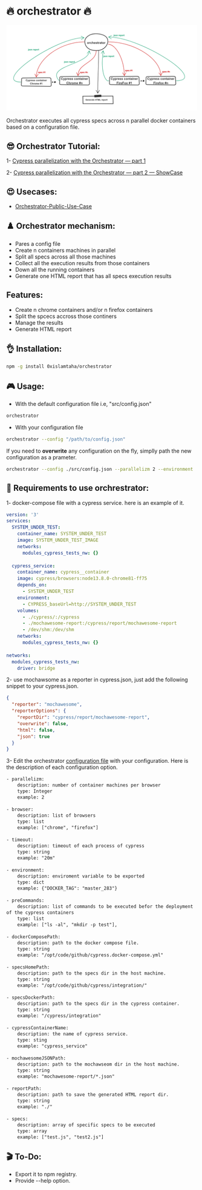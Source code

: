 # 🔥 orchestrator 🔥
![orchestrator](digram.png)

Orchestrator executes all cypress specs across n parallel docker containers based on a configuration file.

## 😎 Orchestrator Tutorial:
1- [Cypress parallelization with the Orchestrator — part 1](https://0xislamtaha.medium.com/cypress-parallelization-with-the-orchestrator-part-1-255989094deb)

2- [Cypress parallelization with the Orchestrator — part 2 — ShowCase](https://0xislamtaha.medium.com/cypress-parallelization-with-the-orchestrator-part-2-showcase-c78202b17c7a)

## 😍 Usecases:
- [Orchestrator-Public-Use-Case](https://github.com/0xIslamTaha/orchestrator-public-use-case)

## ♟️ Orchestrator mechanism:

* Pares a config file 
* Create n containers machines  in parallel
* Split all specs across all those machines 
* Collect all the execution results from those containers 
* Down all the running containers
* Generate one HTML report that has all specs execution results

## Features:
- Create n chrome containers and/or n firefox containers
- Split the spcecs accross those continers
- Manage the results
- Generate HTML report

## 👌 Installation:

```bash
npm -g install 0xislamtaha/orchestrator
```

## 🎮 Usage:

* With the default configuration file i.e, "src/config.json"
```bash
orchestrator
```

* With your configuration file
```bash
orchestrator --config "/path/to/config.json"
```

If you need to **overwrite** any configuration on the fly, simplly path the new configuration as a prameter.
```bash
orchestrator --config ./src/config.json --parallelizm 2 --environment '{"DOCKER_TAG":"master_283"}' --browsers "[chrome, firefox]"
```


## 🔑 Requirements to use orchrestrator:
1- docker-compose file with a cypress service. here is an example of it.

```yml
version: '3'
services:
  SYSTEM_UNDER_TEST:
    container_name: SYSTEM_UNDER_TEST
    image: SYSTEM_UNDER_TEST_IMAGE
    networks:
      modules_cypress_tests_nw: {}

  cypress_service:
    container_name: cypress__container
    image: cypress/browsers:node13.8.0-chrome81-ff75
    depends_on:
      - SYSTEM_UNDER_TEST
    environment:
      - CYPRESS_baseUrl=http://SYSTEM_UNDER_TEST
    volumes:
      - ./cypress/:/cypress
      - ./mochawesome-report:/cypress/report/mochawesome-report
      - /dev/shm:/dev/shm
    networks:
      modules_cypress_tests_nw: {}

networks:
  modules_cypress_tests_nw:
    driver: bridge

```
2- use mochawsome as a reporter in cypress.json, just add the following snippet to your cypress.json.

```json
{
  "reporter": "mochawesome",
  "reporterOptions": {
    "reportDir": "cypress/report/mochawesome-report",
    "overwrite": false,
    "html": false,
    "json": true
  }
}
```

3- Edit the orchestrator [configuration file](/src/config.json) with your configuration. Here is the description of each configuration option.

```
- parallelizm:
    description: number of container machines per browser
    type: Integer
    example: 2

- browser:
    description: list of browsers
    type: list
    example: ["chrome", "firefox"]

- timeout:
    description: timeout of each process of cypress 
    type: string
    example: "20m"

- environment:
    description: enviroment variable to be exported 
    type: dict
    example: {"DOCKER_TAG": "master_283"}

- preCommands: 
    description: list of commands to be executed befor the deployment of the cypress containers
    type: list
    example: ["ls -al", "mkdir -p test"],

- dockerComposePath:
    description: path to the docker compose file.
    type: string
    example: "/opt/code/github/cypress.docker-compose.yml"

- specsHomePath:
    description: path to the specs dir in the host machine.
    type: string
    example: "/opt/code/github/cypress/integration/"

- specsDockerPath:
    description: path to the specs dir in the cypress container.
    type: string
    example: "/cypress/integration"

- cypressContainerName:
    description: the name of cypress service.
    type: sting
    example: "cypress_service"

- mochawesomeJSONPath:
    description: path to the mochawseom dir in the host machine.
    type: string
    example: "mochawesome-report/*.json"

- reportPath:
    description: path to save the generated HTML report dir.
    type: string
    example: "./"

- specs:
    description: array of specific specs to be executed
    type: array
    example: ["test.js", "test2.js"]

```

## 🎬 To-Do:

* Export it to npm registry.
* Provide --help option.
